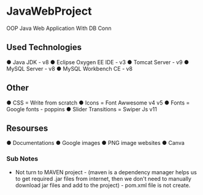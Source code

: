 # JavaWebProject
OOP Java Web Application With DB Conn

## Used Technologies
● Java JDK - v8
● Eclipse Oxygen EE IDE - v3
● Tomcat Server - v9
● MySQL Server  - v8
● MySQL Workbench CE - v8

## Other
● CSS     = Write from scratch
● Icons   = Font Awwesome v4 v5
● Fonts   = Google fonts - poppins
● Slider Transitions = Swiper Js v11

## Resourses
● Documentations
● Google images
● PNG image websites
● Canva

### Sub Notes
* Not turn to MAVEN project - (maven is a dependency manager helps us to get required .jar files from internet, then we don't need to manually download jar files and add to the project) - pom.xml file is not create.
